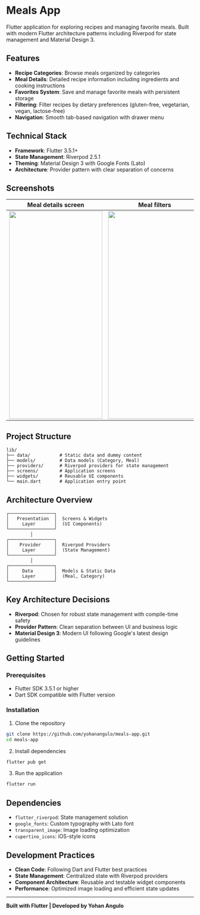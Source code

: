 # Meals App

Flutter application for exploring recipes and managing favorite meals. Built with modern Flutter architecture patterns including Riverpod for state management and Material Design 3.

## Features

- **Recipe Categories**: Browse meals organized by categories
- **Meal Details**: Detailed recipe information including ingredients and cooking instructions
- **Favorites System**: Save and manage favorite meals with persistent storage
- **Filtering**: Filter recipes by dietary preferences (gluten-free, vegetarian, vegan, lactose-free)
- **Navigation**: Smooth tab-based navigation with drawer menu

## Technical Stack

- **Framework**: Flutter 3.5.1+
- **State Management**: Riverpod 2.5.1
- **Theming**: Material Design 3 with Google Fonts (Lato)
- **Architecture**: Provider pattern with clear separation of concerns

## Screenshots

<div align="center">

| Meal details screen                                                                                                    | Meal filters                                                                                                           | Adding to favorites                                                                                                    |
| ---------------------------------------------------------------------------------------------------------------------- | ---------------------------------------------------------------------------------------------------------------------- | ---------------------------------------------------------------------------------------------------------------------- |
| <img width="250" height="556" src="https://github.com/user-attachments/assets/072383cf-3f6c-41a4-9121-2d54687e0e3e" /> | <img width="250" height="556" src="https://github.com/user-attachments/assets/970c6bcb-6798-4298-8537-9e2ee1b63745" /> | <img width="250" height="556" src="https://github.com/user-attachments/assets/a414314d-121b-4e90-9a6e-f3ba242f1b76" /> |

</div>

## Project Structure

```
lib/
├── data/           # Static data and dummy content
├── models/         # Data models (Category, Meal)
├── providers/      # Riverpod providers for state management
├── screens/        # Application screens
├── widgets/        # Reusable UI components
└── main.dart       # Application entry point
```

## Architecture Overview

```
┌─────────────────┐
│   Presentation  │  Screens & Widgets
│     Layer       │  (UI Components)
└─────────────────┘
         │
┌─────────────────┐
│    Provider     │  Riverpod Providers
│     Layer       │  (State Management)
└─────────────────┘
         │
┌─────────────────┐
│     Data        │  Models & Static Data
│     Layer       │  (Meal, Category)
└─────────────────┘
```

## Key Architecture Decisions

- **Riverpod**: Chosen for robust state management with compile-time safety
- **Provider Pattern**: Clean separation between UI and business logic
- **Material Design 3**: Modern UI following Google's latest design guidelines

## Getting Started

### Prerequisites

- Flutter SDK 3.5.1 or higher
- Dart SDK compatible with Flutter version

### Installation

1. Clone the repository

```bash
git clone https://github.com/yohanangulo/meals-app.git
cd meals-app
```

2. Install dependencies

```bash
flutter pub get
```

3. Run the application

```bash
flutter run
```

## Dependencies

- `flutter_riverpod`: State management solution
- `google_fonts`: Custom typography with Lato font
- `transparent_image`: Image loading optimization
- `cupertino_icons`: iOS-style icons

## Development Practices

- **Clean Code**: Following Dart and Flutter best practices
- **State Management**: Centralized state with Riverpod providers
- **Component Architecture**: Reusable and testable widget components
- **Performance**: Optimized image loading and efficient state updates

---

**Built with Flutter | Developed by Yohan Angulo**
